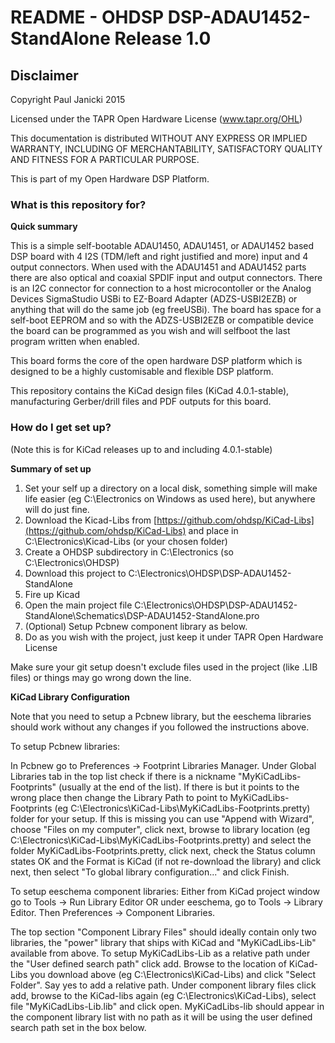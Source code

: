 # README - OHDSP DSP-ADAU1452-StandAlone Release 1.0 #

## Disclaimer ##

Copyright Paul Janicki 2015

Licensed under the TAPR Open Hardware License (www.tapr.org/OHL)

This documentation is distributed WITHOUT ANY EXPRESS OR IMPLIED WARRANTY, INCLUDING OF MERCHANTABILITY, SATISFACTORY QUALITY AND FITNESS FOR A PARTICULAR PURPOSE.

This is part of my Open Hardware DSP Platform.




### What is this repository for? ###

**Quick summary**

This is a simple self-bootable ADAU1450, ADAU1451, or ADAU1452 based DSP board with 4 I2S (TDM/left and right justified and more) input and 4 output connectors. When used with the ADAU1451 and ADAU1452 parts there are also optical and coaxial SPDIF input and output connectors. There is an I2C connector for connection to a host microcontoller or the Analog Devices SigmaStudio USBi to EZ-Board Adapter (ADZS-USBI2EZB) or anything that will do the same job (eg freeUSBi). The board has space for a self-boot EEPROM and so with the ADZS-USBI2EZB or compatible device the board can be programmed as you wish and will selfboot the last program written when enabled. 

This board forms the core of the open hardware DSP platform which is designed to be a highly customisable and flexible DSP platform. 

This repository contains the KiCad design files (KiCad 4.0.1-stable), manufacturing Gerber/drill files and PDF outputs for this board.


### How do I get set up? ###
(Note this is for KiCad releases up to and including 4.0.1-stable)

**Summary of set up**

1. Set your self up a directory on a local disk, something simple will make life easier (eg C:\Electronics on Windows as used here), but anywhere will do just fine.
2. Download the Kicad-Libs from [https://github.com/ohdsp/KiCad-Libs](https://github.com/ohdsp/KiCad-Libs) and place in C:\Electronics\Kicad-Libs (or your chosen folder) 
3. Create a OHDSP subdirectory in C:\Electronics (so C:\Electronics\OHDSP)
3. Download this project to C:\Electronics\OHDSP\DSP-ADAU1452-StandAlone
4. Fire up Kicad
5. Open the main project file C:\Electronics\OHDSP\DSP-ADAU1452-StandAlone\Schematics\DSP-ADAU1452-StandAlone.pro
6. (Optional) Setup Pcbnew component library as below.
7. Do as you wish with the project, just keep it under TAPR Open Hardware License

Make sure your git setup doesn't exclude files used in the project (like .LIB files) or things may go wrong down the line.

**KiCad Library Configuration**

Note that you need to setup a Pcbnew library, but the eeschema libraries should work without any changes if you followed the instructions above.

To setup Pcbnew libraries:

In Pcbnew go to Preferences -> Footprint Libraries Manager. Under Global Libraries tab in the top list check if there is a nickname "MyKiCadLibs-Footprints" (usually at the end of the list). If there is but it points to the wrong place then change the Library Path to point to MyKiCadLibs-Footprints (eg C:\Electronics\KiCad-Libs\MyKiCadLibs-Footprints.pretty) folder for your setup. If this is missing you can use "Append with Wizard", choose "Files on my computer", click next, browse to library location (eg C:\Electronics\KiCad-Libs\MyKiCadLibs-Footprints.pretty) and select the folder MyKiCadLibs-Footprints.pretty, click next, check the Status column states OK and the Format is KiCad (if not re-download the library) and click next, then select "To global library configuration..." and click Finish.


To setup eeschema component libraries:
Either from KiCad project window go to Tools -> Run Library Editor OR under eeschema, go to Tools -> Library Editor. Then Preferences -> Component Libraries.

The top section "Component Library Files" should ideally contain only two libraries, the "power" library that ships with KiCad and "MyKiCadLibs-Lib" available from above. To setup MyKiCadLibs-Lib as a relative path under the "User defined search path" click add. Browse to the location of KiCad-Libs you download above (eg C:\Electronics\KiCad-Libs) and click "Select Folder". Say yes to add a relative path. Under component library files click add, browse to the KiCad-libs again (eg C:\Electronics\KiCad-Libs), select file "MyKiCadLibs-Lib.lib" and click open. MyKiCadLibs-lib should appear in the component library list with no path as it will be using the user defined search path set in the box below. 
